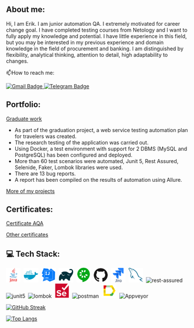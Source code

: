 ## About me:
Hi, I am Erik.
I am junior automation QA.
I extremely motivated for career change goal. I have completed testing courses from Netology and I want to fully apply my knowledge and potential. I have little experience in this field, but you may be interested in my previous experience and domain knowledge in the field of procurement and banking.
I am distinguished by flexibility, analytical thinking, attention to detail, high adaptability to changes.

📫How to reach me:
<div id="badges">
  <a href="goryaev.erik@gmail.com">
    <img src="https://img.shields.io/badge/Gmail-red?style=for-the-badge&logo=Gmail&logoColor=white" alt="Gmail Badge"/>
  </a>
  <a href="https://t.me/Erik_Ham">
    <img src="https://img.shields.io/badge/Telegram-blue?style=for-the-badge&logo=telegram&logoColor=white" alt="Telegram Badge"/>
  </a>
  
  ## Portfolio:
  [Graduate work](https://github.com/Er1kus/Diplom_Marrakesh)
  
  - As part of the graduation project, a web service testing automation plan for travelers was created.
  - The research testing of the application was carried out. 
  - Using Docker, a test environment with support for 2 DBMS (MySQL and PostgreSQL) has been configured and deployed. 
  - More than 60 test scenarios were automated, Junit 5, Rest Assured, Selenide, Faker, Lombok libraries were used. 
  - There are 13 bug reports. 
  - A report has been compiled on the results of automation using Allure.
  
  [More of my projects](https://github.com/Er1kus?tab=repositories) 
  ## Certificates:
  [Certificate AQA](https://github.com/Er1kus/Er1kus/blob/main/Cert/certificate%20final%20QA.pdf)
  
  [Other certificates](https://github.com/Er1kus/Er1kus/tree/main/Cert)


## 💻 Tech Stack:
<div>
  <img src="https://github.com/devicons/devicon/blob/master/icons/java/java-original-wordmark.svg" title="Java" alt="Java" width="40" height="40"/>&nbsp;
  <img src="https://github.com/devicons/devicon/blob/master/icons/docker/docker-plain.svg" title="Docker" alt="Docker" width="40" height="40"/>&nbsp;
  <img src="https://github.com/devicons/devicon/blob/master/icons/intellij/intellij-plain.svg" title="intellij" alt="intellij" width="40" height="40"/>&nbsp;
  <img src="https://github.com/devicons/devicon/blob/master/icons/gradle/gradle-plain.svg" title="gradle" alt="gradle" width="40" height="40"/>&nbsp;
  <img src="https://github.com/devicons/devicon/blob/master/icons/cucumber/cucumber-plain.svg" title="cucumber" alt="cucumber" width="40" height="40"/>&nbsp;
  <img src="https://github.com/devicons/devicon/blob/master/icons/github/github-original.svg" title="github" alt="github" width="40" height="40"/>&nbsp;
  <img src="https://github.com/devicons/devicon/blob/master/icons/jira/jira-original-wordmark.svg" title="jira" alt="jira" width="40" height="40"/>&nbsp;
  <img src="https://github.com/devicons/devicon/blob/master/icons/mysql/mysql-plain.svg" title="mysql" alt="mysql" width="40" height="40"/>&nbsp;
  <img src="https://user-images.githubusercontent.com/102648313/196287421-9eb533d4-c996-4d61-97f7-1c664e2dfee4.png"
 title="rest-assured" alt="rest-assured" width="40" height="40"/>&nbsp;
  <img src="https://user-images.githubusercontent.com/26021114/184949556-72cedf35-c521-48e6-b677-de54eb0a84b0.png" title="junit5" alt="junit5" width="40" height="40"/>&nbsp;
  <img src="https://user-images.githubusercontent.com/102648313/196289592-433b7407-9670-4e1b-9cc1-8b8bf0170429.png" title="lombok" alt="lombok" width="40" height="40"/>&nbsp;
  <img src="https://github.com/devicons/devicon/blob/master/icons/selenium/selenium-original.svg" title="selenium" alt="selenium" width="40" height="40"/>&nbsp;
  <img src="https://github.com/gerardpuigl/Technology-Stack-Icons/blob/main/Logos/postman.svg" title="postman" alt="postman" width="40" height="40"/>&nbsp;
  <img src="https://github.com/t0kke/FullWebProject/blob/master/files/icons/Allure_Report.png?ysclid=l9dbezpnsn744808962" title="allure" alt="allure" width="40" height="40"/>&nbsp;
  <img src="https://github.com/file-icons/icons/blob/master/svg/Appveyor.svg?ysclid=l9dchtihxp566007139" title="Appveyor" alt="Appveyor" width="40" height="40"/>&nbsp;
</div>

[![GitHub Streak](http://github-readme-streak-stats.herokuapp.com?user=Er1kus)](https://git.io/streak-stats)

[![Top Langs](https://github-readme-stats.vercel.app/api/top-langs/?username=Er1kus)](https://github.com/anuraghazra/github-readme-stats)
<!--
**Er1kus/Er1kus** is a ✨ _special_ ✨ repository because its `README.md` (this file) appears on your GitHub profile.

Here are some ideas to get you started:

- 🔭 I’m currently working on ...
- 🌱 I’m currently learning ...
- 👯 I’m looking to collaborate on ...
- 🤔 I’m looking for help with ...
- 💬 Ask me about ...
- 📫 How to reach me: ...
- 😄 Pronouns: ...
- ⚡ Fun fact: ...
-->
